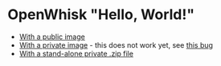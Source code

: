 # OpenWhisk "Hello, World!"

* [With a public image](public-image.md)
* [With a private image](private-image.md) - this does not work yet,
  see [this bug](https://github.com/apache/incubator-openwhisk/issues/1362)
* [With a stand-alone private .zip file](private-zip.md)
